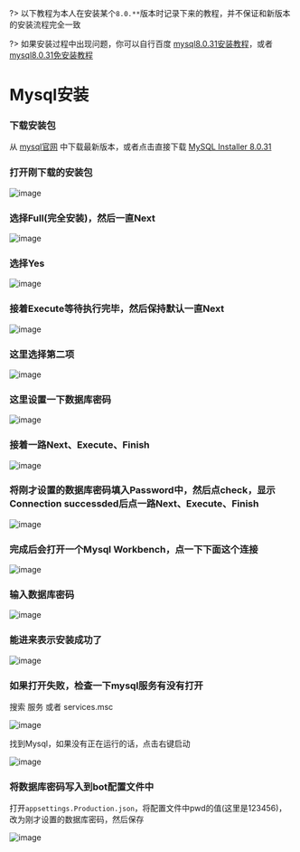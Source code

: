 ?> 以下教程为本人在安装某个`8.0.**`版本时记录下来的教程，并不保证和新版本的安装流程完全一致

?> 如果安装过程中出现问题，你可以自行百度 [mysql8.0.31安装教程](https://www.baidu.com/s?wd=mysql8.0.31%E5%AE%89%E8%A3%85%E6%95%99%E7%A8%8B)，或者 [mysql8.0.31免安装教程](https://www.baidu.com/s?wd=mysql8.0.31%E5%85%8D%E5%AE%89%E8%A3%85%E6%95%99%E7%A8%8B)

# Mysql安装

### 下载安装包
从 [mysql官网](https://dev.mysql.com/downloads/installer) 中下载最新版本，或者点击直接下载 [MySQL Installer 8.0.31](https://dev.mysql.com/get/Downloads/MySQLInstaller/mysql-installer-community-8.0.31.0.msi)

### 打开刚下载的安装包
![image](/img/mysql/161034492-b420439a-f5fb-4bfd-bc3a-d43e63ac9bb5.png)

### 选择Full(完全安装)，然后一直Next
![image](/img/mysql/161034853-96cc6e51-3a71-4621-8b22-1e066ba3b4c1.png)

### 选择Yes
![image](/img/mysql/161035483-5c07bc2a-2b0c-4839-97a0-77872064cb50.png)

### 接着Execute等待执行完毕，然后保持默认一直Next
![image](/img/mysql/161036291-05d4f84d-7d61-470c-b12d-be219bd8e85c.png)

### 这里选择第二项
![image](/img/mysql/161036600-0c7eb97c-5c65-4c9f-880f-09f8a8283869.png)

### 这里设置一下数据库密码
![image](/img/mysql/161037041-b2891423-b1ec-4705-9deb-c94785645760.png)

### 接着一路Next、Execute、Finish
![image](/img/mysql/161037448-f0ff8f57-68a0-4a56-9d40-aef87be72f02.png)

### 将刚才设置的数据库密码填入Password中，然后点check，显示Connection successded后点一路Next、Execute、Finish
![image](/img/mysql/161037965-01a850d5-cc5f-484f-b60f-f8e4cb07a7ed.png)

### 完成后会打开一个Mysql Workbench，点一下下面这个连接
![image](/img/mysql/161039046-bbf3b5de-0d7a-44df-a178-8a4ac53396e7.png)

### 输入数据库密码
![image](/img/mysql/161039376-873eac51-2a37-45a2-ad68-91418f1914b2.png)

### 能进来表示安装成功了
![image](/img/mysql/161039540-72f1b007-4266-40e8-8ab0-8e0df30ef04f.png)

### 如果打开失败，检查一下mysql服务有没有打开

搜索 服务 或者 services.msc

![image](/img/mysql/161040329-7fde87a3-4268-47dd-92e4-88059add0170.png)

找到Mysql，如果没有正在运行的话，点击右键启动

![image](/img/mysql/161040800-bc413e1d-02e2-4b69-9e78-b823d349b75e.png)

### 将数据库密码写入到bot配置文件中

打开`appsettings.Production.json`，将配置文件中pwd的值(这里是123456)，改为刚才设置的数据库密码，然后保存

![image](/img/mysql/161043245-510c6c00-a2f1-4ed1-864c-f420c4795635.png)